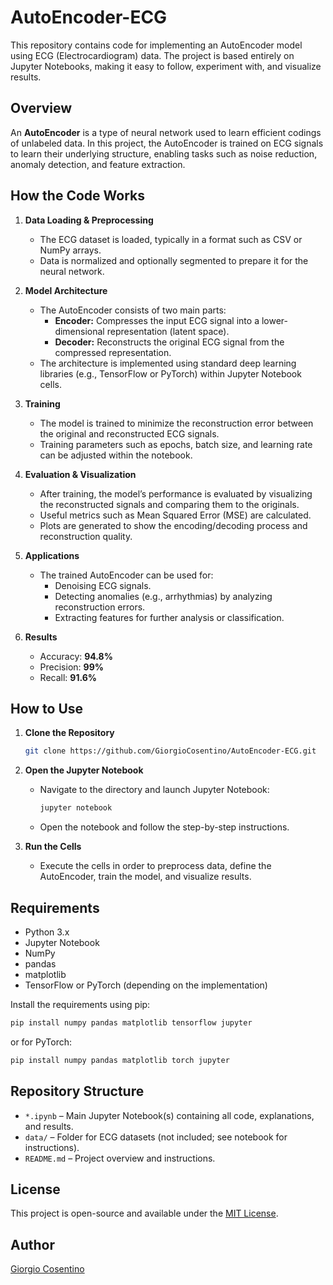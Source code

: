 # AutoEncoder-ECG

This repository contains code for implementing an AutoEncoder model using ECG (Electrocardiogram) data. The project is based entirely on Jupyter Notebooks, making it easy to follow, experiment with, and visualize results.

## Overview

An **AutoEncoder** is a type of neural network used to learn efficient codings of unlabeled data. In this project, the AutoEncoder is trained on ECG signals to learn their underlying structure, enabling tasks such as noise reduction, anomaly detection, and feature extraction.

## How the Code Works

1. **Data Loading & Preprocessing**
    - The ECG dataset is loaded, typically in a format such as CSV or NumPy arrays.
    - Data is normalized and optionally segmented to prepare it for the neural network.

2. **Model Architecture**
    - The AutoEncoder consists of two main parts:
        - **Encoder:** Compresses the input ECG signal into a lower-dimensional representation (latent space).
        - **Decoder:** Reconstructs the original ECG signal from the compressed representation.
    - The architecture is implemented using standard deep learning libraries (e.g., TensorFlow or PyTorch) within Jupyter Notebook cells.

3. **Training**
    - The model is trained to minimize the reconstruction error between the original and reconstructed ECG signals.
    - Training parameters such as epochs, batch size, and learning rate can be adjusted within the notebook.

4. **Evaluation & Visualization**
    - After training, the model’s performance is evaluated by visualizing the reconstructed signals and comparing them to the originals.
    - Useful metrics such as Mean Squared Error (MSE) are calculated.
    - Plots are generated to show the encoding/decoding process and reconstruction quality.

5. **Applications**
    - The trained AutoEncoder can be used for:
        - Denoising ECG signals.
        - Detecting anomalies (e.g., arrhythmias) by analyzing reconstruction errors.
        - Extracting features for further analysis or classification.
     
6. **Results**
    - Accuracy: **94.8%**
    - Precision: **99%**
    - Recall: **91.6%**

## How to Use

1. **Clone the Repository**
    ```bash
    git clone https://github.com/GiorgioCosentino/AutoEncoder-ECG.git
    ```

2. **Open the Jupyter Notebook**
    - Navigate to the directory and launch Jupyter Notebook:
        ```bash
        jupyter notebook
        ```
    - Open the notebook and follow the step-by-step instructions.

3. **Run the Cells**
    - Execute the cells in order to preprocess data, define the AutoEncoder, train the model, and visualize results.

## Requirements

- Python 3.x
- Jupyter Notebook
- NumPy
- pandas
- matplotlib
- TensorFlow or PyTorch (depending on the implementation)

Install the requirements using pip:
```bash
pip install numpy pandas matplotlib tensorflow jupyter
```
or for PyTorch:
```bash
pip install numpy pandas matplotlib torch jupyter
```

## Repository Structure

- `*.ipynb` – Main Jupyter Notebook(s) containing all code, explanations, and results.
- `data/` – Folder for ECG datasets (not included; see notebook for instructions).
- `README.md` – Project overview and instructions.

## License

This project is open-source and available under the [MIT License](LICENSE).

## Author

[Giorgio Cosentino](https://github.com/GiorgioCosentino)

